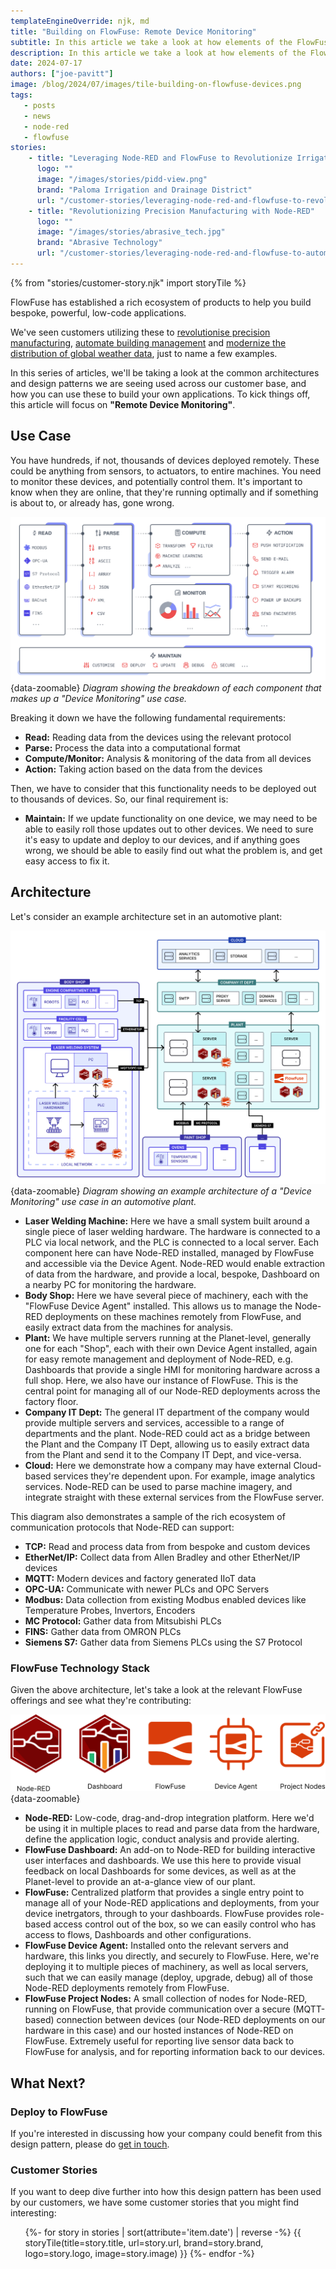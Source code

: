 ```yaml
---
templateEngineOverride: njk, md
title: "Building on FlowFuse: Remote Device Monitoring"
subtitle: In this article we take a look at how elements of the FlowFuse ecosystem can be used to build powerful IoT applications for monitoring remote devices.
description: In this article we take a look at how elements of the FlowFuse ecosystem can be used to build powerful IoT applications for monitoring remote devices.
date: 2024-07-17
authors: ["joe-pavitt"]
image: /blog/2024/07/images/tile-building-on-flowfuse-devices.png
tags:
   - posts
   - news
   - node-red
   - flowfuse
stories:
    - title: "Leveraging Node-RED and FlowFuse to Revolutionize Irrigation"
      logo: ""
      image: "/images/stories/pidd-view.png"
      brand: "Paloma Irrigation and Drainage District"
      url: "/customer-stories/leveraging-node-red-and-flowfuse-to-revolutionize-irrigation"
    - title: "Revolutionizing Precision Manufacturing with Node-RED"
      logo: ""
      image: "/images/stories/abrasive_tech.jpg"
      brand: "Abrasive Technology"
      url: "/customer-stories/leveraging-node-red-and-flowfuse-to-automate-precision-manufacturing"
---
```


{% from "stories/customer-story.njk" import storyTile %}

FlowFuse has established a rich ecosystem of products to help you build bespoke, powerful, low-code applications.

We've seen customers utilizing these to [revolutionise precision manufacturing](https://flowfuse.com/customer-stories/leveraging-node-red-and-flowfuse-to-automate-precision-manufacturing/), [automate building management](https://flowfuse.com/customer-stories/node-red-building-management/) and [modernize the distribution of global weather data](https://flowfuse.com/customer-stories/un-wmo-nr-data-sharing/), just to name a few examples. 

In this series of articles, we'll be taking a look at the common architectures and design patterns we are seeing used across our customer base, and how you can use these to build your own applications. To kick things off, this article will focus on **"Remote Device Monitoring"**.

<!--more-->

## Use Case

You have hundreds, if not, thousands of devices deployed remotely. These could be anything from sensors, to actuators, to entire machines. You need to monitor these devices, and potentially control them. It's important to know when they are online, that they're running optimally and if something is about to, or already has, gone wrong.

![Diagram showing the breakdown of each component that makes up a "Device Monitoring" use case.](./images/device-monitoring-use-case.png){data-zoomable}
_Diagram showing the breakdown of each component that makes up a "Device Monitoring" use case._

Breaking it down we have the following fundamental requirements:

- **Read:** Reading data from the devices using the relevant protocol
- **Parse:** Process the data into a computational format
- **Compute/Monitor:** Analysis & monitoring of the data from all devices
- **Action:** Taking action based on the data from the devices

Then, we have to consider that this functionality needs to be deployed out to thousands of devices. So, our final requirement is:

- **Maintain:** If we update functionality on one device, we may need to be able to easily roll those updates out to other devices. We need to sure it's easy to update and deploy to our devices, and if anything goes wrong, we should be able to easily find out what the problem is, and get easy access to fix it.

## Architecture

Let's consider an example architecture set in an automotive plant:

![Diagram showing the architecture of a "Device Monitoring" use case in an automotive plant.](./images/device-monitoring-architecture.png){data-zoomable}
_Diagram showing an example architecture of a "Device Monitoring" use case in an automotive plant._

- **Laser Welding Machine:** Here we have a small system built around a single piece of laser welding hardware. The hardware is connected to a PLC via local network, and the PLC is connected to a local server. Each component here can have Node-RED installed, managed by FlowFuse and accessible via the Device Agent. Node-RED would enable extraction of data from the hardware, and provide a local, bespoke, Dashboard on a nearby PC for monitoring the hardware.
- **Body Shop:** Here we have several piece of machinery, each with the "FlowFuse Device Agent" installed. This allows us to manage the Node-RED deployments on these machines remotely from FlowFuse, and easily extract data from the machines for analysis.
- **Plant:** We have multiple servers running at the Planet-level, generally one for each "Shop", each with their own Device Agent installed, again for easy remote management and deployment of Node-RED, e.g. Dashboards that provide a single HMI for monitoring hardware across a full shop. Here, we also have our instance of FlowFuse. This is the central point for managing all of our Node-RED deployments across the factory floor.
- **Company IT Dept:** The general IT department of the company would provide multiple servers and services, accessible to a range of departments and the plant. Node-RED could act as a bridge between the Plant and the Company IT Dept, allowing us to easily extract data from the Plant and send it to the Company IT Dept, and vice-versa.
- **Cloud:** Here we demonstrate how a company may have external Cloud-based services they're dependent upon. For example, image analytics services. Node-RED can be used to parse machine imagery, and integrate straight with these external services from the FlowFuse server.

This diagram also demonstrates a sample of the rich ecosystem of communication protocols that Node-RED can support:

- **TCP:** Read and process data from from bespoke and custom devices
- **EtherNet/IP:** Collect data from Allen Bradley and other EtherNet/IP devices
- **MQTT:**  Modern devices and factory generated IIoT data
- **OPC-UA:**  Communicate with newer PLCs and OPC Servers 
- **Modbus:**  Data collection from existing Modbus enabled devices like Temperature Probes, Invertors, Encoders
- **MC Protocol:**  Gather data from Mitsubishi PLCs
- **FINS:**  Gather data from OMRON PLCs
- **Siemens S7:**   Gather data from Siemens PLCs using the S7 Protocol

### FlowFuse Technology Stack

Given the above architecture, let's take a look at the relevant FlowFuse offerings and see what they're contributing:

![Lineup of each of the FlowFuse offerings](./images/ff-ecosystem-lineup.png){data-zoomable}

- **Node-RED:** Low-code, drag-and-drop integration platform. Here we'd be using it in multiple places to read and parse data from the hardware, define the application logic, conduct analysis and provide alerting.
- **FlowFuse Dashboard:** An add-on to Node-RED for building interactive user interfaces and dashboards. We use this here to provide visual feedback on local Dashboards for some devices, as well as at the Planet-level to provide an at-a-glance view of our plant.
- **FlowFuse:** Centralized platform that provides a single entry point to manage all of your Node-RED applications and deployments, from your device inetrgators, through to your dashboards. FlowFuse provides role-based access control out of the box, so we can easily control who has access to flows, Dashboards and other configurations.
- **FlowFuse Device Agent:** Installed onto the relevant servers and hardware, this links you directly, and securely to FlowFuse. Here, we're deploying it to multiple pieces of machinery, as well as local servers, such that we can easily manage (deploy, upgrade, debug) all of those Node-RED deployments remotely from FlowFuse.
- **FlowFuse Project Nodes:** A small collection of nodes for Node-RED, running on FlowFuse, that provide communication over a secure (MQTT-based) connection between devices (our Node-RED deployments on our hardware in this case) and our hosted instances of Node-RED on FlowFuse. Extremely useful for reporting live sensor data back to FlowFuse for analysis, and for reporting information back to our devices.

## What Next?

### Deploy to FlowFuse

If you're interested in discussing how your company could benefit from this design pattern, please do [get in touch](/contact-us/?utm_campaign=60718323-BCTA&utm_source=blog&utm_medium=cta%20contact%20us&utm_term=high_intent&utm_content=Building%20on%20FlowFuse%3A%20Remote%20Device%20Monitoring).

### Customer Stories

If you want to deep dive further into how this design pattern has been used by our customers, we have some customer stories that you might find interesting:

<ul class="grid grid-cols-1 sm:grid-cols-2 gap-4 px-0 list-none">
    {%- for story in stories | sort(attribute='item.date') | reverse -%}
    {{ storyTile(title=story.title, url=story.url, brand=story.brand, logo=story.logo, image=story.image) }}
    {%- endfor -%}
</ul>